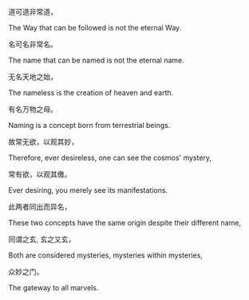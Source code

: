 道可道非常道，

The Way that can be followed is not the eternal Way.

名可名非常名。

The name that can be named is not the eternal name.

无名天地之始，

The nameless is the creation of heaven and earth.

有名万物之母。

Naming is a concept born from terrestrial beings.

故常无欲，以观其妙，

Therefore, ever desireless, one can see the cosmos' mystery,

常有欲，以观其缴。

Ever desiring, you merely see its manifestations.

此两者同出而异名，

These two concepts have the same origin despite their different name,

同谓之玄, 玄之又玄，

Both are considered mysteries, mysteries within mysteries,

众妙之门。

The gateway to all marvels.
